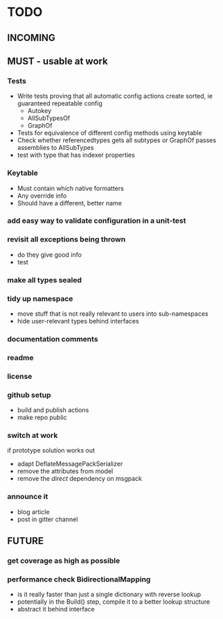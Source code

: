 # TODO

## INCOMING




## MUST - usable at work

### Tests
- Write tests proving that all automatic config actions create sorted, ie guaranteed repeatable config
  - Autokey
  - AllSubTypesOf
  - GraphOf
- Tests for equivalence of different config methods using keytable 
- Check whether referencedtypes gets all subtypes or GraphOf passes assemblies to AllSubTypes
- test with type that has indexer properties

### Keytable
- Must contain which native formatters
- Any override info 
- Should have a different, better name 

### add easy way to validate configuration in a unit-test

### revisit all exceptions being thrown
- do they give good info
- test

### make all types sealed

### tidy up namespace
- move stuff that is not really relevant to users into sub-namespaces
- hide user-relevant types behind interfaces

### documentation comments

### readme

### license

### github setup
- build and publish actions
- make repo public

### switch at work
if prototype solution works out
- adapt DeflateMessagePackSerializer
- remove the attributes from model
- remove the *direct* dependency on msgpack

### announce it
- blog article
- post in gitter channel



## FUTURE

### get coverage as high as possible

### performance check BidirectionalMapping
- is it really faster than just a single dictionary with reverse lookup
- potentially in the Build() step, compile it to a better lookup structure
- abstract it behind interface


